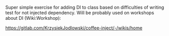 Super simple exercise for adding DI to class based on difficulties of writing test for not injected dependency. Will be probably used on workshops about DI (Wiki:Workshop):

https://gitlab.com/KrzysiekJodlowski/coffee-inject/-/wikis/home
